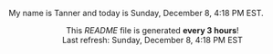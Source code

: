 My name is Tanner and today is Sunday, December 8, 4:18 PM EST.

<p align="center">This <i>README</i> file is generated <b>every 3 hours</b>!</br>Last refresh: Sunday, December 8, 4:18 PM EST<br /></p>
